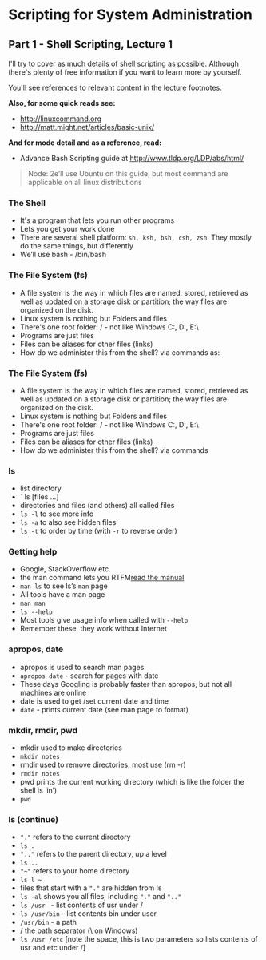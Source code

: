 # Scripting for System Administration

## Part 1 - Shell Scripting, Lecture 1

I'll try to cover as much details of shell scripting as possible. Although there's plenty of free information if you want to learn more by yourself. 

You'll see references to relevant content in the lecture footnotes.

**Also, for some quick reads see:** 
* http://linuxcommand.org
* http://matt.might.net/articles/basic-unix/

**And for mode detail and as a reference, read:**
* Advance Bash Scripting guide at http://www.tldp.org/LDP/abs/html/

> Node: 2e’ll use Ubuntu on this guide, but most command are applicable on all linux distributions

### The Shell
- It's a program that lets you run other programs 
- Lets you get your work done 
- There are several shell platform: `sh, ksh, bsh, csh, zsh`. They mostly do the same things, but differently 
- We’ll use bash - /bin/bash

### The File System (fs)
* A file system is the way in which files are named, stored, retrieved as well as updated on a storage disk or partition; the way files are organized on the disk.
* Linux system is nothing but Folders and files 
* There's one root folder: / - not like Windows C:\, D:\, E:\ 
* Programs are just files 
* Files can be aliases for other files (links) 
* How do we administer this from the shell? via commands as:

### The File System (fs)
* A file system is the way in which files are named, stored, retrieved as well as updated on a storage disk or partition; the way files are organized on the disk.
* Linux system is nothing but Folders and files 
* There's one root folder: / - not like Windows C:\, D:\, E:\ 
* Programs are just files 
* Files can be aliases for other files (links) 
* How do we administer this from the shell? via commands

### ls
- list directory
- ` ls [files ...]
- directories and files (and others) all called files
- `ls -l` to see more info 
- `ls -a` to also see hidden files 
- `ls -t` to order by time (with `-r` to reverse order)

### Getting help
* Google, StackOverflow etc.  
* the man command lets you RTFM[read the manual](https://xkcd.com/293/)
* `man ls` to see ls’s `man` page
* All tools have a man page 
* `man man`
* `ls --help`
* Most tools give usage info when called with `--help`
* Remember these, they work without Internet

### apropos, date
* apropos is used to search man pages 
* `apropos date` - search for pages with date 
* These days Googling is probably faster than apropos, but not all machines are online 
* date is used to get /set current date and time 
* `date` - prints current date (see man page to format)

### mkdir, rmdir, pwd
* mkdir used to make directories 
* `mkdir notes`
* rmdir used to remove directories, most use (rm -r) 
* `rmdir notes` 
* pwd prints the current working directory (which is like the folder the shell is ‘in’) 
* `pwd`

### ls (continue)
* `"."` refers to the current directory 
* `ls .`
* `".."` refers to the parent directory, up a level 
* `ls ..`
* `"~"` refers to your home directory 
* `ls l ~`
* files that start with a `"."` are hidden from ls 
* `ls -al` shows you all files, including `"."` and `".."`
* `ls /usr ` - list contents of usr under / 
* `ls /usr/bin` - list contents bin under user 
* `/usr/bin` - a path 
* / the path separator (\ on Windows) 
* `ls /usr /etc` [note the space, this is two parameters so lists contents of usr and etc under /]







